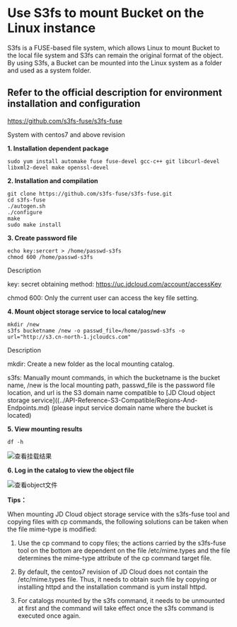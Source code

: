 # Use S3fs to mount Bucket on the Linux instance

S3fs is a FUSE-based file system, which allows Linux to mount Bucket to the local file system and S3fs can remain the original format of the object. By using S3fs, a Bucket can be mounted into the Linux system as a folder and used as a system folder.

## Refer to the official description for environment installation and configuration

https://github.com/s3fs-fuse/s3fs-fuse

System with centos7 and above revision

**1. Installation dependent package**
```
sudo yum install automake fuse fuse-devel gcc-c++ git libcurl-devel libxml2-devel make openssl-devel
```
**2. Installation and compilation**
```
git clone https://github.com/s3fs-fuse/s3fs-fuse.git
cd s3fs-fuse
./autogen.sh
./configure
make
sudo make install
```
**3. Create password file**
```
echo key:sercert > /home/passwd-s3fs
chmod 600 /home/passwd-s3fs
```
Description

key: secret obtaining method: https://uc.jdcloud.com/account/accessKey

chmod 600: Only the current user can access the key file setting.

**4. Mount object storage service to local catalog/new**
```
mkdir /new
s3fs bucketname /new -o passwd_file=/home/passwd-s3fs -o url="http://s3.cn-north-1.jcloudcs.com"
```
Description

mkdir: Create a new folder as the local mounting catalog.

s3fs: Manually mount commands, in which the bucketname is the bucket name, /new is the local mounting path, passwd_file is the password file location, and url is the S3 domain name compatible to [JD Cloud object storage service]((../API-Reference-S3-Compatible/Regions-And-Endpoints.md) (please input service domain name where the bucket is located)

**5. View mounting results**
```
df -h
```

![查看挂载结果](https://github.com/jdcloudcom/cn/blob/edit/image/Object-Storage-Service/OSS-072.png)

**6. Log in the catalog to view the object file**

![查看object文件](https://github.com/jdcloudcom/cn/blob/edit/image/Object-Storage-Service/OSS-073.png)

**Tips：**

When mounting JD Cloud object storage service with the s3fs-fuse tool and copying files with cp commands, the following solutions can be taken when the file mime-type is modified:

1. Use the cp command to copy files; the actions carried by the s3fs-fuse tool on the bottom are dependent on the file /etc/mime.types and the file determines the mime-type attribute of the cp command target file.

2. By default, the centos7 revision of JD Cloud does not contain the /etc/mime.types file. Thus, it needs to obtain such file by copying or installing httpd and the installation command is yum install httpd.

3. For catalogs mounted by the s3fs command, it needs to be unmounted at first and the command will take effect once the s3fs command is executed once again.
